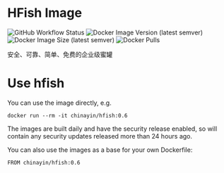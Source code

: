 # HFish Image

![GitHub Workflow Status](https://img.shields.io/github/workflow/status/chinayin-docker/hfish/Docker%20Image%20CI)
![Docker Image Version (latest semver)](https://img.shields.io/docker/v/chinayin/hfish?sort=semver)
![Docker Image Size (latest semver)](https://img.shields.io/docker/image-size/chinayin/hfish?sort=semver)
![Docker Pulls](https://img.shields.io/docker/pulls/chinayin/hfish)

安全、可靠、简单、免费的企业级蜜罐

# Use hfish

You can use the image directly, e.g.

```
docker run --rm -it chinayin/hfish:0.6
```

The images are built daily and have the security release enabled, so will contain any security updates released more
than 24 hours ago.

You can also use the images as a base for your own Dockerfile:

```
FROM chinayin/hfish:0.6
```
